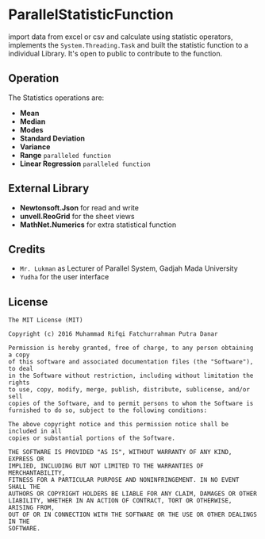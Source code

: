 # ParallelStatisticFunction

import data from excel or csv and calculate using statistic operators, implements the `System.Threading.Task`
and built the statistic function to a individual Library. It's open to public to contribute to the function.


Operation
---------
The Statistics operations are:
* **Mean**
* **Median**
* **Modes**
* **Standard Deviation**
* **Variance**
* **Range**	`paralleled function`
* **Linear Regression** `paralleled function`

External Library
----------------
* **Newtonsoft.Json** for read and write
* **unvell.ReoGrid** for the sheet views
* **MathNet.Numerics** for extra statistical function 

Credits
-------
* `Mr. Lukman` as Lecturer of Parallel System, Gadjah Mada University
* `Yudha` for the user interface

License
-------

	The MIT License (MIT)
	
	Copyright (c) 2016 Muhammad Rifqi Fatchurrahman Putra Danar
	
	Permission is hereby granted, free of charge, to any person obtaining a copy
	of this software and associated documentation files (the "Software"), to deal
	in the Software without restriction, including without limitation the rights
	to use, copy, modify, merge, publish, distribute, sublicense, and/or sell
	copies of the Software, and to permit persons to whom the Software is
	furnished to do so, subject to the following conditions:
	
	The above copyright notice and this permission notice shall be included in all
	copies or substantial portions of the Software.
	
	THE SOFTWARE IS PROVIDED "AS IS", WITHOUT WARRANTY OF ANY KIND, EXPRESS OR
	IMPLIED, INCLUDING BUT NOT LIMITED TO THE WARRANTIES OF MERCHANTABILITY,
	FITNESS FOR A PARTICULAR PURPOSE AND NONINFRINGEMENT. IN NO EVENT SHALL THE
	AUTHORS OR COPYRIGHT HOLDERS BE LIABLE FOR ANY CLAIM, DAMAGES OR OTHER
	LIABILITY, WHETHER IN AN ACTION OF CONTRACT, TORT OR OTHERWISE, ARISING FROM,
	OUT OF OR IN CONNECTION WITH THE SOFTWARE OR THE USE OR OTHER DEALINGS IN THE
	SOFTWARE.